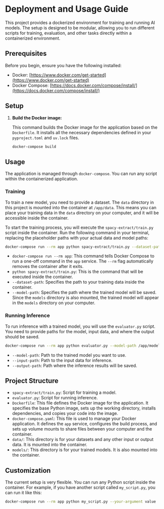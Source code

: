 # Deployment and Usage Guide

This project provides a dockerized environment for training and running AI models. The setup is designed to be modular, allowing you to run different scripts for training, evaluation, and other tasks directly within a containerized environment.

## Prerequisites

Before you begin, ensure you have the following installed:

- Docker: [https://www.docker.com/get-started](https://www.docker.com/get-started)
- Docker Compose: [https://docs.docker.com/compose/install/](https://docs.docker.com/compose/install/)

## Setup

1.  **Build the Docker image:**

    This command builds the Docker image for the application based on the `Dockerfile`. It installs all the necessary dependencies defined in your `pyproject.toml` and `uv.lock` files.

    ```bash
    docker-compose build
    ```

## Usage

The application is managed through `docker-compose`. You can run any script within the containerized application.

### Training

To train a new model, you need to provide a dataset. The `data` directory in this project is mounted into the container at `/app/data`. This means you can place your training data in the `data` directory on your computer, and it will be accessible inside the container.

To start the training process, you will execute the `spacy-extract/train.py` script inside the container. Run the following command in your terminal, replacing the placeholder paths with your actual data and model paths:

```bash
docker-compose run --rm app python spacy-extract/train.py --dataset-path /app/data/your_dataset_folder --model-path /app/models/your_new_model
```

- `docker-compose run --rm app`: This command tells Docker Compose to run a one-off command in the `app` service. The `--rm` flag automatically removes the container after it exits.
- `python spacy-extract/train.py`: This is the command that will be executed inside the container.
- `--dataset-path`: Specifies the path to your training data inside the container.
- `--model-path`: Specifies the path where the trained model will be saved. Since the `models` directory is also mounted, the trained model will appear in the `models` directory on your computer.

### Running Inference

To run inference with a trained model, you will use the `evaluator.py` script. You need to provide paths for the model, input data, and where the output should be saved.

```bash
docker-compose run --rm app python evaluator.py --model-path /app/models/your_model --input-path /app/data/input_data --output-path /app/data/output_data
```

- `--model-path`: Path to the trained model you want to use.
- `--input-path`: Path to the input data for inference.
- `--output-path`: Path where the inference results will be saved.

## Project Structure

- `spacy-extract/train.py`: Script for training a model.
- `evaluator.py`: Script for running inference.
- `Dockerfile`: This file defines the Docker image for the application. It specifies the base Python image, sets up the working directory, installs dependencies, and copies your code into the image.
- `docker-compose.yaml`: This file is used to manage your Docker application. It defines the `app` service, configures the build process, and sets up volume mounts to share files between your computer and the container.
- `data/`: This directory is for your datasets and any other input or output data. It is mounted into the container.
- `models/`: This directory is for your trained models. It is also mounted into the container.

## Customization

The current setup is very flexible. You can run any Python script inside the container. For example, if you have another script called `my_script.py`, you can run it like this:

```bash
docker-compose run --rm app python my_script.py --your-argument value
```
